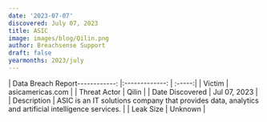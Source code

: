 ```yaml
---
date: '2023-07-07'
discovered: July 07, 2023
title: ASIC
image: images/blog/Qilin.png
author: Breachsense Support
draft: false
yearmonths: 2023/july
---
```


| Data Breach Report------------:     |:-------------:    | :-----:|
| Victim      | asicamericas.com      | 
| Threat Actor      | Qilin      | 
| Date Discovered      | Jul 07, 2023      | 
| Description      | ASIC is an IT solutions company that provides data, analytics and artificial intelligence services.      | 
| Leak Size      | Unknown      | 

